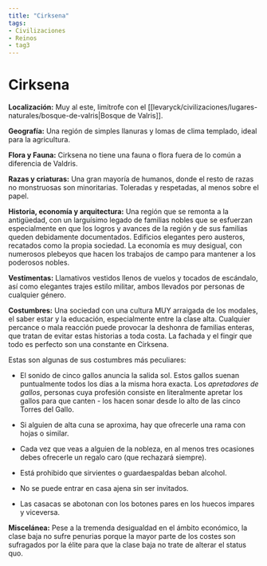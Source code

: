 ```yaml
---
title: "Cirksena"
tags:
- Civilizaciones
- Reinos
- tag3
---
```

# **Cirksena**

**Localización:** Muy al este, limítrofe con el [[levaryck/civilizaciones/lugares-naturales/bosque-de-valris|Bosque de Valris]].

**Geografía:** Una región de simples llanuras y lomas de clima templado, ideal para la agricultura.

**Flora y Fauna:** Cirksena no tiene una fauna o flora fuera de lo común a diferencia de Valdris.

**Razas y criaturas:** Una gran mayoría de humanos, donde el resto de razas no monstruosas son minoritarias. Toleradas y respetadas, al menos sobre el papel.

**Historia, economía y arquitectura:** Una región que se remonta a la antigüedad, con un larguísimo legado de familias nobles que se esfuerzan especialmente en que los logros y avances de la región y de sus familias queden debidamente documentados. Edificios elegantes pero austeros, recatados como la propia sociedad. La economía es muy desigual, con numerosos plebeyos que hacen los trabajos de campo para mantener a los poderosos nobles.

**Vestimentas:** Llamativos vestidos llenos de vuelos y tocados de escándalo, así como elegantes trajes estilo militar, ambos llevados por personas de cualquier género.

**Costumbres:** Una sociedad con una cultura MUY arraigada de los modales, el saber estar y la educación, especialmente entre la clase alta. Cualquier percance o mala reacción puede provocar la deshonra de familias enteras, que tratan de evitar estas historias a toda costa. La fachada y el fingir que todo es perfecto son una constante en Cirksena.

Estas son algunas de sus costumbres más peculiares:

-   El sonido de cinco gallos anuncia la salida sol. Estos gallos suenan puntualmente todos los días a la misma hora exacta. Los _apretadores de gallos_, personas cuya profesión consiste en literalmente apretar los gallos para que canten - los hacen sonar desde lo alto de las cinco Torres del Gallo.
    
-   Si alguien de alta cuna se aproxima, hay que ofrecerle una rama con hojas o similar.
    
-   Cada vez que veas a alguien de la nobleza, en al menos tres ocasiones debes ofrecerle un regalo caro (que rechazará siempre).
    
-   Está prohibido que sirvientes o guardaespaldas beban alcohol.
    
-   No se puede entrar en casa ajena sin ser invitados.
    
-   Las casacas se abotonan con los botones pares en los huecos impares y viceversa.
    

**Miscelánea:** Pese a la tremenda desigualdad en el ámbito económico, la clase baja no sufre penurias porque la mayor parte de los costes son sufragados por la élite para que la clase baja no trate de alterar el status quo.